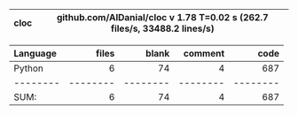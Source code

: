 cloc|github.com/AlDanial/cloc v 1.78  T=0.02 s (262.7 files/s, 33488.2 lines/s)
--- | ---

Language|files|blank|comment|code
:-------|-------:|-------:|-------:|-------:
Python|6|74|4|687
--------|--------|--------|--------|--------
SUM:|6|74|4|687
